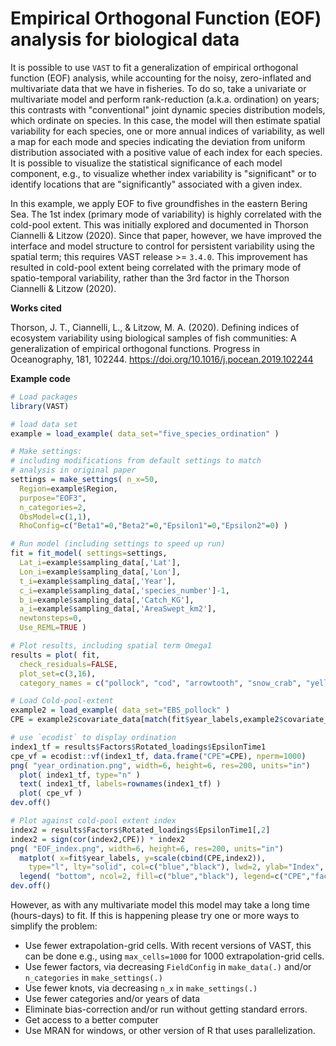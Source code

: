 
# Empirical Orthogonal Function (EOF) analysis for biological data

It is possible to use `VAST` to fit a generalization of empirical orthogonal function (EOF) analysis, while accounting for the noisy, zero-inflated and multivariate data that we have in fisheries.  To do so, take a univariate or multivariate model and perform rank-reduction (a.k.a. ordination) on years; this contrasts with "conventional" joint dynamic species distribution models, which ordinate on species. In this case, the model will then estimate spatial variability for each species, one or more annual indices of variability, as well a map for each mode and species indicating the deviation from uniform distribution associated with a positive value of each index for each species.  It is possible to visualize the statistical significance of each model component, e.g., to visualize whether index variability is "significant" or to identify locations that are "significantly" associated with a given index.

In this example, we apply EOF to five groundfishes in the eastern Bering Sea.  The 1st index (primary mode of variability) is highly correlated with the cold-pool extent. This was initially explored and documented in Thorson Ciannelli & Litzow (2020). Since that paper, however, we have improved the interface and model structure to control for persistent variability using the spatial term; this requires VAST release >= `3.4.0`.  This improvement has resulted in cold-pool extent being correlated with the primary mode of spatio-temporal variability, rather than the 3rd factor in the Thorson Ciannelli & Litzow (2020).

**Works cited**

Thorson, J. T., Ciannelli, L., & Litzow, M. A. (2020). Defining indices of ecosystem variability using biological samples of fish communities: A generalization of empirical orthogonal functions. Progress in Oceanography, 181, 102244. https://doi.org/10.1016/j.pocean.2019.102244

**Example code**

```R
# Load packages
library(VAST)

# load data set
example = load_example( data_set="five_species_ordination" )

# Make settings:
# including modifications from default settings to match 
# analysis in original paper
settings = make_settings( n_x=50,
  Region=example$Region,
  purpose="EOF3",
  n_categories=2,
  ObsModel=c(1,1),
  RhoConfig=c("Beta1"=0,"Beta2"=0,"Epsilon1"=0,"Epsilon2"=0) )

# Run model (including settings to speed up run)
fit = fit_model( settings=settings,
  Lat_i=example$sampling_data[,'Lat'],
  Lon_i=example$sampling_data[,'Lon'],
  t_i=example$sampling_data[,'Year'],
  c_i=example$sampling_data[,'species_number']-1,
  b_i=example$sampling_data[,'Catch_KG'],
  a_i=example$sampling_data[,'AreaSwept_km2'],
  newtonsteps=0,
  Use_REML=TRUE )

# Plot results, including spatial term Omega1
results = plot( fit,
  check_residuals=FALSE,
  plot_set=c(3,16),
  category_names = c("pollock", "cod", "arrowtooth", "snow_crab", "yellowfin") )

# Load Cold-pool-extent
example2 = load_example( data_set="EBS_pollock" )
CPE = example2$covariate_data[match(fit$year_labels,example2$covariate_data$Year),'AREA_SUM_KM2_LTE2']

# use `ecodist` to display ordination
index1_tf = results$Factors$Rotated_loadings$EpsilonTime1
cpe_vf = ecodist::vf(index1_tf, data.frame("CPE"=CPE), nperm=1000)
png( "year_ordination.png", width=6, height=6, res=200, units="in")
  plot( index1_tf, type="n" )
  text( index1_tf, labels=rownames(index1_tf) )
  plot( cpe_vf )
dev.off()

# Plot against cold-pool extent index
index2 = results$Factors$Rotated_loadings$EpsilonTime1[,2]
index2 = sign(cor(index2,CPE)) * index2
png( "EOF_index.png", width=6, height=6, res=200, units="in")
  matplot( x=fit$year_labels, y=scale(cbind(CPE,index2)),
    type="l", lty="solid", col=c("blue","black"), lwd=2, ylab="Index", xlab="Year" )
  legend( "bottom", ncol=2, fill=c("blue","black"), legend=c("CPE","factor-2"), bty="n")
dev.off()
```

However, as with any multivariate model this model may take a long time (hours-days) to fit.  If this is happening please try one or more ways to simplify the problem:

* Use fewer extrapolation-grid cells.  With recent versions of VAST, this can be done e.g., using `max_cells=1000` for 1000 extrapolation-grid cells.
* Use fewer factors, via decreasing `FieldConfig` in `make_data(.)` and/or `n_categories` in `make_settings(.)`
* Use fewer knots, via decreasing `n_x` in `make_settings(.)`
* Use fewer categories and/or years of data
* Eliminate bias-correction and/or run without getting standard errors.  
* Get access to a better computer
* Use MRAN for windows, or other version of R that uses parallelization.